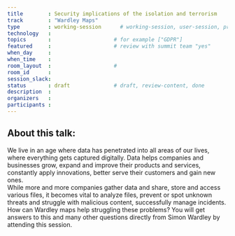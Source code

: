 ```yaml
---
title        : Security implications of the isolation and terrorism
track        : "Wardley Maps"
type         : working-session      # working-session, user-session, product-session
technology   :
topics       :                    # for example ["GDPR"]
featured     :                    # review with summit team "yes"
when_day     :
when_time    :
room_layout  :                    #
room_id      : 
session_slack: 
status       : draft              # draft, review-content, done
description  :
organizers   :
participants :
---
```



## About this talk: 

We live in an age where data has penetrated into all areas of our lives, where everything gets captured digitally. Data helps companies and businesses grow, expand and improve their products and services, constantly apply innovations, better serve their customers and gain new ones.  
While more and more companies gather data and share, store and access various files, it becomes vital to analyze files, prevent or spot unknown threats and struggle with malicious content, successfully manage incidents. 
How can Wardley maps help struggling these problems? You will get answers to this and many other questions directly from Simon Wardley by attending this session.